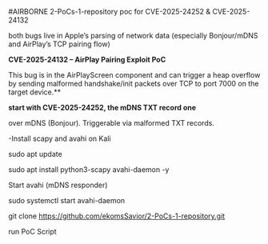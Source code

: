 #AIRBORNE 2-PoCs-1-repository
poc for CVE-2025-24252 &amp; CVE-2025-24132

both bugs live in Apple’s parsing of network data (especially Bonjour/mDNS and AirPlay’s TCP pairing flow)

**CVE-2025-24132 – AirPlay Pairing Exploit PoC**

This bug is in the AirPlayScreen component and can trigger a heap overflow by sending malformed handshake/init packets over TCP to port 7000 on the target device.**


**start with CVE-2025-24252, the mDNS TXT record one**

over mDNS (Bonjour). Triggerable via malformed TXT records.

-Install scapy and avahi on Kali

sudo apt update

sudo apt install python3-scapy avahi-daemon -y

Start avahi (mDNS responder)

sudo systemctl start avahi-daemon

git clone https://github.com/ekomsSavior/2-PoCs-1-repository.git

run PoC Script 



